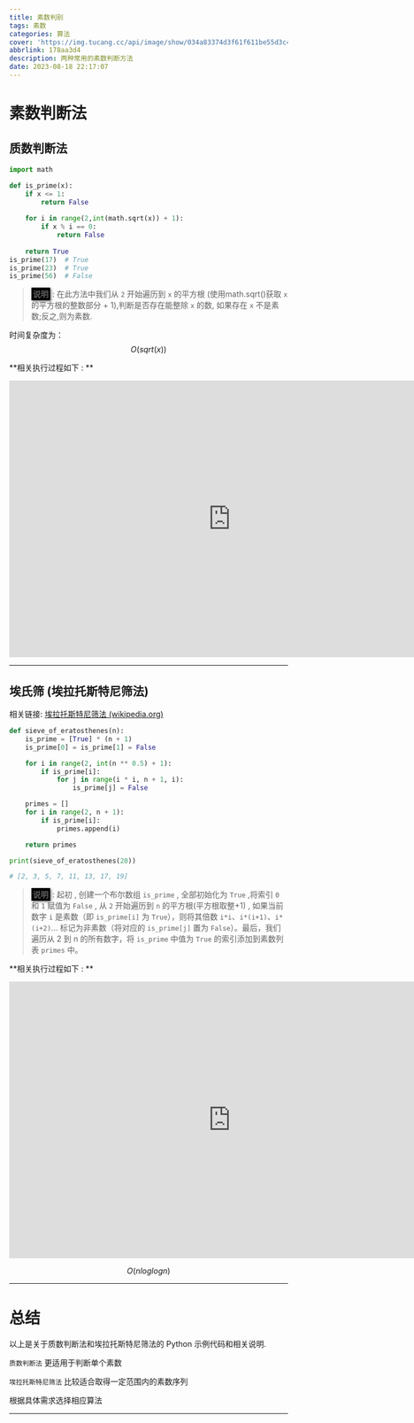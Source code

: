 ```yaml
---
title: 素数判别
tags: 素数
categories: 算法
cover: 'https://img.tucang.cc/api/image/show/034a83374d3f61f611be55d3c41f944b'
abbrlink: 178aa3d4
description: 两种常用的素数判断方法
date: 2023-08-18 22:17:07
---
```


# 素数判断法

## 质数判断法

```python
import math

def is_prime(x):
    if x <= 1:
        return False
    
    for i in range(2,int(math.sqrt(x)) + 1):
        if x % i == 0:
            return False
        
    return True
is_prime(17)  # True
is_prime(23)  # True
is_prime(56)  # False
```

> <span style="box-shadow: 2px 2px 4px rgba(0, 0, 0, 0.5); padding: 3px; background-color: black;"><strong>说明</strong></span> : 在此方法中我们从 `2` 开始遍历到 `x` 的平方根 (使用math.sqrt()获取 `x`  的平方根的整数部分 + 1),判断是否存在能整除 `x` 的数, 如果存在 `x` 不是素数;反之,则为素数.

时间复杂度为：
$$
O(sqrt(x))
$$

**相关执行过程如下 : **



<iframe width="800" height="500" frameborder="0" src="https://pythontutor.com/iframe-embed.html#code=import%20math%0A%0Adef%20is_prime%28x%29%3A%0A%20%20%20%20if%20x%20%3C%3D%201%3A%0A%20%20%20%20%20%20%20%20return%20False%0A%20%20%20%20%0A%20%20%20%20for%20i%20in%20range%282,int%28math.sqrt%28x%29%29%20%2B%201%29%3A%0A%20%20%20%20%20%20%20%20if%20x%20%25%20i%20%3D%3D%200%3A%0A%20%20%20%20%20%20%20%20%20%20%20%20return%20False%0A%20%20%20%20%20%20%20%20%0A%20%20%20%20return%20True%0Ais_prime%2817%29%20%20%23%20True%0Ais_prime%2823%29%20%20%23%20True%0Ais_prime%2856%29%20%20%23%20False&codeDivHeight=400&codeDivWidth=350&cumulative=true&curInstr=14&heapPrimitives=true&origin=opt-frontend.js&py=3&rawInputLstJSON=%5B%5D&textReferences=false"> </iframe>



******

## 埃氏筛 (埃拉托斯特尼筛法)

相关链接: [埃拉托斯特尼筛法  (wikipedia.org)](https://zh.wikipedia.org/wiki/埃拉托斯特尼筛法#Python_3.6-3.10)

```python
def sieve_of_eratosthenes(n):
    is_prime = [True] * (n + 1)
    is_prime[0] = is_prime[1] = False

    for i in range(2, int(n ** 0.5) + 1):
        if is_prime[i]:
            for j in range(i * i, n + 1, i):
                is_prime[j] = False

    primes = []
    for i in range(2, n + 1):
        if is_prime[i]:
            primes.append(i)

    return primes

print(sieve_of_eratosthenes(20))

# [2, 3, 5, 7, 11, 13, 17, 19]
```

><span style="box-shadow: 2px 2px 4px rgba(0, 0, 0, 0.5); padding: 3px; background-color: black;"><strong>说明</strong></span> : 起初 , 创建一个布尔数组 `is_prime` , 全部初始化为 `True` ,将索引 `0` 和 `1` 赋值为 `False` , 从 `2`  开始遍历到 `n` 的平方根(平方根取整+1) , 如果当前数字 `i` 是素数（即 `is_prime[i]` 为 `True`），则将其倍数 `i*i`、`i*(i+1)`、`i*(i+2)`... 标记为非素数（将对应的 `is_prime[j]` 置为 `False`）。最后，我们遍历从 2 到 n 的所有数字，将 `is_prime` 中值为 `True` 的索引添加到素数列表 `primes` 中。 

**相关执行过程如下 : **



<iframe width="800" height="500" frameborder="0" src="https://pythontutor.com/iframe-embed.html#code=def%20sieve_of_eratosthenes%28n%29%3A%0A%20%20%20%20is_prime%20%3D%20%5BTrue%5D%20*%20%28n%20%2B%201%29%0A%20%20%20%20is_prime%5B0%5D%20%3D%20is_prime%5B1%5D%20%3D%20False%0A%0A%20%20%20%20for%20i%20in%20range%282,%20int%28n%20**%200.5%29%20%2B%201%29%3A%0A%20%20%20%20%20%20%20%20if%20is_prime%5Bi%5D%3A%0A%20%20%20%20%20%20%20%20%20%20%20%20for%20j%20in%20range%28i%20*%20i,%20n%20%2B%201,%20i%29%3A%0A%20%20%20%20%20%20%20%20%20%20%20%20%20%20%20%20is_prime%5Bj%5D%20%3D%20False%0A%0A%20%20%20%20primes%20%3D%20%5B%5D%0A%20%20%20%20for%20i%20in%20range%282,%20n%20%2B%201%29%3A%0A%20%20%20%20%20%20%20%20if%20is_prime%5Bi%5D%3A%0A%20%20%20%20%20%20%20%20%20%20%20%20primes.append%28i%29%0A%0A%20%20%20%20return%20primes%0A%0Aprint%28sieve_of_eratosthenes%2820%29%29&codeDivHeight=400&codeDivWidth=350&cumulative=true&curInstr=90&heapPrimitives=true&origin=opt-frontend.js&py=3&rawInputLstJSON=%5B%5D&textReferences=false"> </iframe>

$$
O(n log log n)
$$

******

# 总结

以上是关于质数判断法和埃拉托斯特尼筛法的 Python 示例代码和相关说明.

`质数判断法` 更适用于判断单个素数

`埃拉托斯特尼筛法` 比较适合取得一定范围内的素数序列

根据具体需求选择相应算法

******

